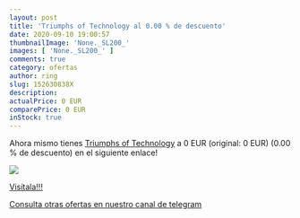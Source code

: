 ```yaml
---
layout: post
title: 'Triumphs of Technology al 0.00 % de descuento'
date: 2020-09-10 19:00:57
thumbnailImage: 'None._SL200_'
images: [ 'None._SL200_' ]
comments: true
category: ofertas
author: ring
slug: 152630838X
description:
actualPrice: 0 EUR
comparePrice: 0 EUR
inStock: true
---
```


Ahora mismo tienes [Triumphs of Technology](https://www.amazon.it/dp/152630838X/?tag=redken00-21) a 0 EUR (original: 0 EUR) (0.00 %  de descuento) en el siguiente enlace!

[![](None._SL200_)](https://www.amazon.it/dp/152630838X/?tag=redken00-21)

[Visítala!!!](https://www.amazon.it/dp/152630838X/?tag=redken00-21)

[Consulta otras ofertas en nuestro canal de telegram](https://t.me/s/ofertas25)
